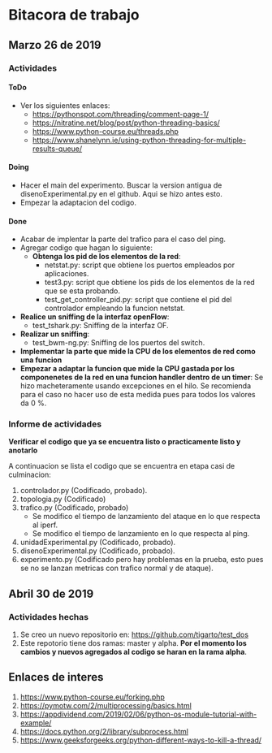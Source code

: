 # Bitacora de trabajo #

## Marzo 26 de 2019 ## 

### Actividades ###

#### ToDo ####
* Ver los siguientes enlaces:
  * https://pythonspot.com/threading/comment-page-1/
  * https://nitratine.net/blog/post/python-threading-basics/
  * https://www.python-course.eu/threads.php
  * https://www.shanelynn.ie/using-python-threading-for-multiple-results-queue/
  
#### Doing ####

* Hacer el main del experimento. Buscar la version antigua de disenoExperimental.py en el github. Aqui se hizo antes esto.
* Empezar la adaptacion del codigo.
  
#### Done ####
* Acabar de implentar la parte del trafico para el caso del ping.
* Agregar codigo que hagan lo siguiente:
  * **Obtenga los pid de los elementos de la red**: 
    * netstat.py: script que obtiene los puertos empleados por aplicaciones.
    * test3.py: script que obtiene los pids de los elementos de la red que se esta probando.
    * test_get_controller_pid.py: script que contiene el pid del controlador empleando la funcion netstat.
* **Realice un sniffing de la interfaz openFlow**: 
    * test_tshark.py: Sniffing de la interfaz OF.
* **Realizar un sniffing**:
    * test_bwm-ng.py: Sniffing de los puertos del switch.
* **Implementar la parte que mide la CPU de los elementos de red como una funcion**
* **Empezar a adaptar la funcion que mide la CPU gastada por los componenetes de la red en una funcion handler dentro de un timer**: Se hizo macheteramente usando excepciones en el hilo. Se recomienda para el caso no hacer uso de esta medida pues para todos los valores da 0 %.

### Informe de actividades ###

**Verificar el codigo que ya se encuentra listo o practicamente listo y anotarlo**

A continuacion se lista el codigo que se encuentra en etapa casi de culminacion:
1. controlador.py (Codificado, probado).
2. topologia.py (Codificado)
3. trafico.py (Codificado, probado)
   * Se modifico el tiempo de lanzamiento del ataque en lo que respecta al iperf.
   * Se modifico el tiempo de lanzamiento en lo que respecta al ping. 
4. unidadExperimental.py (Codificado, probado).
5. disenoExperimental.py (Codificado, probado). 
6. experimento.py (Codificado pero hay problemas en la prueba, esto pues se no se lanzan metricas con trafico normal y de ataque).

## Abril 30 de 2019 ## 

### Actividades hechas ###

1. Se creo un nuevo repositorio en: https://github.com/tigarto/test_dos
2. Este repotorio tiene dos ramas: master y alpha. **Por el momento los cambios y nuevos agregados al codigo se haran en la rama alpha**.


## Enlaces de interes ##
1. https://www.python-course.eu/forking.php
2. https://pymotw.com/2/multiprocessing/basics.html
3. https://appdividend.com/2019/02/06/python-os-module-tutorial-with-example/
4. https://docs.python.org/2/library/subprocess.html
5. https://www.geeksforgeeks.org/python-different-ways-to-kill-a-thread/
